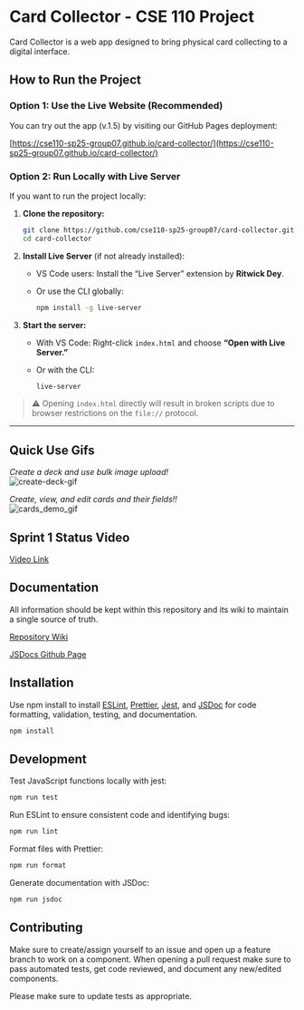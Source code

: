 # Card Collector - CSE 110 Project

Card Collector is a web app designed to bring physical card collecting to a digital interface.

## How to Run the Project

### Option 1: Use the Live Website (Recommended)

You can try out the app (v.1.5) by visiting our GitHub Pages deployment:

[https://cse110-sp25-group07.github.io/card-collector/](https://cse110-sp25-group07.github.io/card-collector/)

### Option 2: Run Locally with Live Server

If you want to run the project locally:

1. **Clone the repository:**

   ```bash
   git clone https://github.com/cse110-sp25-group07/card-collector.git
   cd card-collector
   ```

2. **Install Live Server** (if not already installed):

   - VS Code users: Install the “Live Server” extension by **Ritwick Dey**.
   - Or use the CLI globally:

     ```bash
     npm install -g live-server
     ```

3. **Start the server:**

   - With VS Code: Right-click `index.html` and choose **“Open with Live Server.”**
   - Or with the CLI:

     ```bash
     live-server
     ```

> ⚠️ Opening `index.html` directly will result in broken scripts due to browser restrictions on the `file://` protocol.

---

## Quick Use Gifs

_Create a deck and use bulk image upload!_  
![create-deck-gif](https://github.com/user-attachments/assets/7f58545d-600c-4f76-b31a-7116f41ee092)

_Create, view, and edit cards and their fields!!_  
![cards_demo_gif](https://github.com/user-attachments/assets/006d51a5-c5e4-411e-accf-c85a20c6064f)

## Sprint 1 Status Video

[Video Link](https://youtu.be/6OmUEN1WJqk)

## Documentation

All information should be kept within this repository and its wiki to maintain a single source of truth.

[Repository Wiki](https://github.com/cse110-sp25-group07/card-collector/wiki)

[JSDocs Github Page](https://cse110-sp25-group07.github.io/card-collector/jsdocs)

## Installation

Use npm install to install [ESLint](https://eslint.org/), [Prettier](https://prettier.io/), [Jest](https://jestjs.io/), and [JSDoc](https://jsdoc.app/) for code formatting, validation, testing, and documentation.

```bash
npm install
```

## Development

Test JavaScript functions locally with jest:

```bash
npm run test
```

Run ESLint to ensure consistent code and identifying bugs:

```bash
npm run lint
```

Format files with Prettier:

```bash
npm run format
```

Generate documentation with JSDoc:

```bash
npm run jsdoc
```

## Contributing

Make sure to create/assign yourself to an issue and open up a feature branch to work on a component. When opening a pull request make sure to pass automated tests, get code reviewed, and document any new/edited components.

Please make sure to update tests as appropriate.
